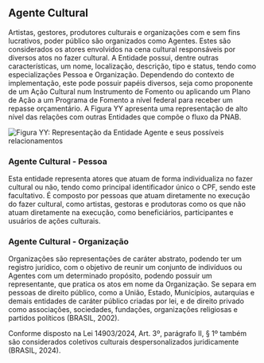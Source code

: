 ## Agente Cultural

<p>Artistas, gestores, produtores culturais e organizações com e sem fins lucrativos, poder público são organizados como Agentes. Estes são considerados os atores envolvidos na cena cultural
responsáveis por diversos atos no fazer cultural. A Entidade possui, dentre outras características, um nome, localização, descrição, tipo e status,
tendo como especializações Pessoa e Organização. Dependendo do contexto de implementação, este pode possuir papéis diversos,
seja como proponente de um Ação Cultural num Instrumento de Fomento ou aplicando um Plano de Ação a um Programa de Fomento
a nível federal para receber um repasse orçamentário. A Figura YY apresenta uma representação de alto nível das relações com
outras Entidades que compõe o fluxo da PNAB.
</p>

![Figura YY: Representação da Entidade Agente e seus possíveis relacionamentos](Figuras/agente_versus_relacoes.png)

### Agente Cultural - Pessoa

<p>Esta entidade representa atores que atuam de forma individualiza no fazer cultural ou não, tendo como principal identificador único
o CPF, sendo este facultativo. É composto por pessoas que atuam diretamente no execução do fazer cultural, como artistas, gestoras e
produtoras como os que não atuam diretamente na execução, como beneficiários, participantes e usuários de ações culturais.
</p>

### Agente Cultural - Organização
<div>
<p>
Organizações são representações de caráter abstrato, podendo ter um registro jurídico, com o objetivo de reunir um conjunto
de indivíduos ou Agentes com um determinado propósito, podendo possuir um representante, que pratica os atos em nome da Organização.
Se separa em pessoas de direito público, como a União, Estado, Municípios, autarquias e demais entidades de caráter público 
criadas por lei, e de direito privado como associações, sociedades, fundações, organizações religiosas e partidos políticos (BRASIL, 2002). 
</p>
<p>
Conforme disposto na Lei 14903/2024, Art. 3º, parágrafo II, § 1º também são considerados coletivos culturais despersonalizados
juridicamente (BRASIL, 2024).  
</p>
</div>
